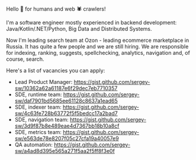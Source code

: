 Hello 👋 for humans and web 🕷️ crawlers!

I'm a software engineer mostly experienced in backend development: Java/Kotlin/.NET/Python, Big Data and Distributed Systems.


Now I'm leading search team at Ozon - leading ecommerce marketplace in Russia. It has quite a few people and we are still hiring.
We are responsible for indexing, ranking, suggests, spellchecking, analytics, navigation and, of course, search.

Here's a list of vacancies you can apply:
- Lead Product Manager: https://gist.github.com/sergey-sw/10362a62a61187e6f29dec7eb7710357
- SDE, runtime team: https://gist.github.com/sergey-sw/daf7901bd5685ee61128c8637a1ead65
- SDE, indexer team: https://gist.github.com/sergey-sw/4c63fe728b63772f5f5bedcc17a2bad7
- SDE, navigation team: https://gist.github.com/sergey-sw/3d9f87b8e489eae4d7367bb18b10a8cf
- SDE, metrics team: https://gist.github.com/sergey-sw/e563de78e8207f05c27cfa19a40057e9
- QA automation: https://gist.github.com/sergey-sw/a4ad8d395e565a271f5aa2f5ff8f3e0f
